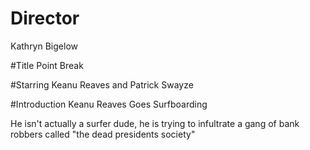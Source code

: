 # Director
Kathryn Bigelow

#Title 
Point Break

#Starring 
Keanu Reaves and Patrick Swayze

#Introduction
Keanu Reaves Goes Surfboarding

He isn't actually a surfer dude, he is trying to infultrate a gang of bank robbers called "the dead presidents society"

